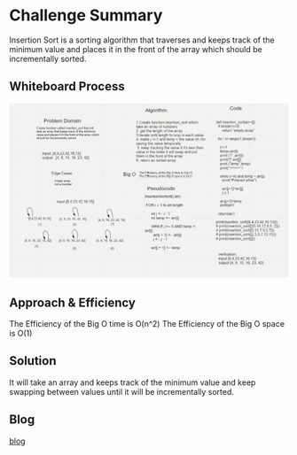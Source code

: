 # Challenge Summary
Insertion Sort is a sorting algorithm that traverses and keeps track of the minimum value and places it in the front of the array which should be incrementally sorted.

## Whiteboard Process
![insertion sorting](insertion_sort/insertion_sorting.JPG)

## Approach & Efficiency
The Efficiency of the Big O time is O(n^2)
The Efficiency of the Big O space is O(1)


## Solution
It will take an array and keeps track of the minimum value and keep swapping between values until it will be incrementally sorted.


## Blog
[blog](blog.md)
